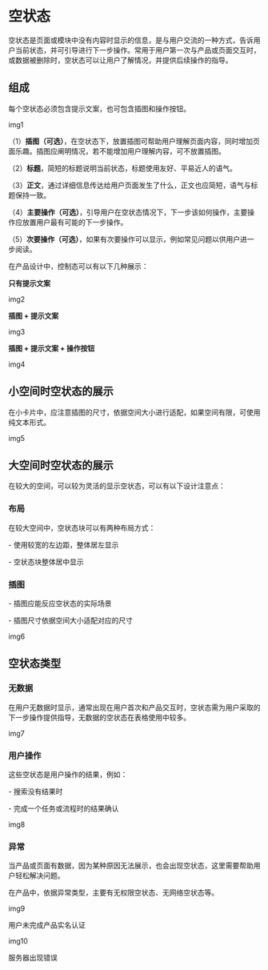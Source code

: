 # 空状态



空状态是⻚⾯或模块中没有内容时显示的信息，是与⽤户交流的⼀种⽅式，告诉⽤户当前状态，并可引导进⾏下⼀步操作。常⽤于⽤户第⼀次与产品或⻚⾯交互时，或数据被删除时，空状态可以让⽤户了解情况，并提供后续操作的指导。



## 组成

每个空状态必须包含提示⽂案，也可包含插图和操作按钮。

img1

（1）**插图（可选）**，在空状态下，放置插图可帮助⽤户理解⻚⾯内容，同时增加⻚⾯乐趣。插图应阐明情况，若不能增加⽤户理解内容，可不放置插图。

（2）**标题**，简短的标题说明当前状态，标题使⽤友好、平易近⼈的语⽓。

（3）**正⽂**，通过详细信息传达给⽤户⻚⾯发⽣了什么，正⽂也应简短，语⽓与标题保持⼀致。

（4）**主要操作（可选）**，引导⽤户在空状态情况下，下⼀步该如何操作，主要操作应放置⽤户最有可能的下⼀步操作。

（5）**次要操作（可选）**，如果有次要操作可以显示，例如常⻅问题以供⽤户进⼀步阅读。

在产品设计中，控制态可以有以下⼏种展示：

**只有提示⽂案**

img2

**插图 + 提示⽂案**

img3

**插图 + 提示⽂案 + 操作按钮**

img4



## ⼩空间时空状态的展示

在⼩卡⽚中，应注意插图的尺⼨，依据空间⼤⼩进⾏适配，如果空间有限，可使⽤纯⽂本形式。

img5



## ⼤空间时空状态的展示

在较⼤的空间，可以较为灵活的显示空状态，可以有以下设计注意点：

### 布局

在较⼤空间中，空状态块可以有两种布局⽅式：

\- 使⽤较宽的左边距，整体居左显示

\- 空状态块整体居中显示

### 插图

\- 插图应能反应空状态的实际场景

\- 插图尺⼨依据空间⼤⼩适配对应的尺⼨

img6



## 空状态类型

### ⽆数据

在⽤户⽆数据时显示，通常出现在⽤户⾸次和产品交互时，空状态需为⽤户采取的下⼀步操作提供指导，⽆数据的空状态在表格使⽤中较多。

img7

### ⽤户操作

这些空状态是⽤户操作的结果，例如：

\- 搜索没有结果时

\- 完成⼀个任务或流程时的结果确认

img8

### 异常

当产品或⻚⾯有数据，因为某种原因⽆法展示，也会出现空状态，这⾥需要帮助⽤户轻松解决问题。

在产品中，依据异常类型，主要有⽆权限空状态、⽆⽹络空状态等。

img9

⽤户未完成产品实名认证

img10

服务器出现错误



